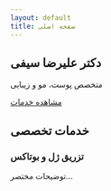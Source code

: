 ```yaml
---
layout: default
title: صفحه اصلی
---
```

<section class="hero">
  <div class="container text-center">
    <h1>دکتر علیرضا سیفی</h1>
    <p>متخصص پوست، مو و زیبایی</p>
    <a href="/services" class="btn btn-primary">مشاهده خدمات</a>
  </div>
</section>

<section class="services">
  <div class="container">
    <h2>خدمات تخصصی</h2>
    <div class="row">
      <div class="col-md-4">
        <h3>تزریق ژل و بوتاکس</h3>
        <p>توضیحات مختصر...</p>
      </div>
      <!-- سایر خدمات -->
    </div>
  </div>
</section>
